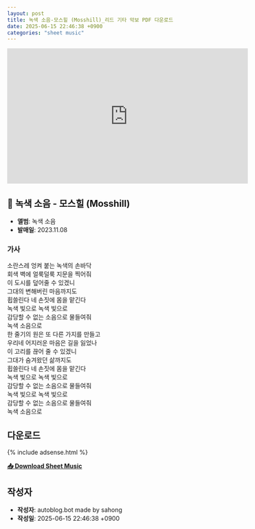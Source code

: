 ```yaml
---
layout: post
title: 녹색 소음-모스힐 (Mosshill)_리드 기타 악보 PDF 다운로드
date: 2025-06-15 22:46:38 +0900
categories: "sheet music"
---
```


<iframe width="560" height="315" src="https://www.youtube.com/embed/v6WXxvdONpA" frameborder="0" allowfullscreen></iframe>

## 🎵 녹색 소음 - 모스힐 (Mosshill)

- **앨범**: 녹색 소음  
- **발매일**: 2023.11.08  

### 가사
소란스레 엉켜 붙는 녹색의 손바닥  
회색 벽에 얼룩덜룩 지문을 찍어줘  
이 도시를 덮어줄 수 있겠니  
그대의 변해버린 마음까지도  
휩쓸린다 네 손짓에 몸을 맡긴다  
녹색 빛으로 녹색 빛으로  
감당할 수 없는 소음으로 물들여줘  
녹색 소음으로  
한 줄기의 원은 또 다른 가지를 만들고  
우리네 어지러운 마음은 길을 잃었나  
이 고리를 끊어 줄 수 있겠니  
그대가 숨겨왔던 삶까지도  
휩쓸린다 네 손짓에 몸을 맡긴다  
녹색 빛으로 녹색 빛으로  
감당할 수 없는 소음으로 물들여줘  
녹색 빛으로 녹색 빛으로  
감당할 수 없는 소음으로 물들여줘  
녹색 소음으로  


## 다운로드

{% include adsense.html %}

<p><a href="https://drive.google.com/file/d/1U1eQXZQU_2EpnAHz7hKnNBOGtUGIJ78L/view?usp=drive_link" download><strong>📥 Download Sheet Music</strong></a></p>

## 작성자 
- **작성자**: autoblog.bot made by sahong
- **작성일**: 2025-06-15 22:46:38 +0900
